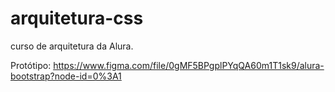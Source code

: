 # arquitetura-css
curso de arquitetura da Alura. 

Protótipo: https://www.figma.com/file/0gMF5BPgplPYqQA60m1T1sk9/alura-bootstrap?node-id=0%3A1 
